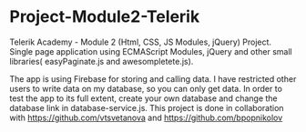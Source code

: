 # Project-Module2-Telerik
Telerik Academy - Module 2 (Html, CSS, JS Modules, jQuery) Project. Single page application using ECMAScript Modules, jQuery and other small libraries( easyPaginate.js and awesompletete.js).

The app is using  Firebase for storing and calling data. I have restricted other users to write data on my database, so you can only get data. In order to test the app to its full extent, create your own database and change the database link in database-service.js.
This project is done in collaboration with https://github.com/vtsvetanova and https://github.com/bpopnikolov 
